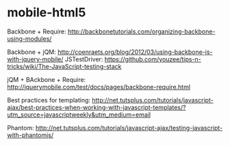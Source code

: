 mobile-html5
============

Backbone + Require: http://backbonetutorials.com/organizing-backbone-using-modules/

Backbone + jQM:  http://coenraets.org/blog/2012/03/using-backbone-js-with-jquery-mobile/
JSTestDriver: https://github.com/youzee/tips-n-tricks/wiki/The-JavaScript-testing-stack

jQM + BAckbone + Require: http://jquerymobile.com/test/docs/pages/backbone-require.html

Best practices for templating: http://net.tutsplus.com/tutorials/javascript-ajax/best-practices-when-working-with-javascript-templates/?utm_source=javascriptweekly&utm_medium=email

Phantom: http://net.tutsplus.com/tutorials/javascript-ajax/testing-javascript-with-phantomjs/
